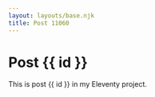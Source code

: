 ```yaml
---
layout: layouts/base.njk
title: Post 11060
---
```


# Post {{ id }}

This is post {{ id }} in my Eleventy project.
